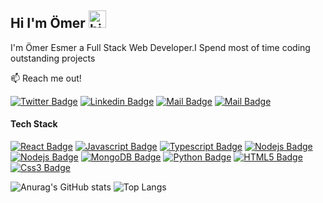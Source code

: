 ## Hi I'm Ömer <img src="https://user-images.githubusercontent.com/1303154/88677602-1635ba80-d120-11ea-84d8-d263ba5fc3c0.gif" width="28px" alt="hi">

I'm Ömer Esmer a Full Stack Web Developer.I Spend most of time coding outstanding projects 

:mailbox: Reach me out!

[![Twitter Badge](https://img.shields.io/badge/-@Skipperlla-1ca0f1?style=flat&labelColor=1ca0f1&logo=twitter&logoColor=white&link=https://twitter.com/Skipperlla)](https://twitter.com/Skipperlla) [![Linkedin Badge](https://img.shields.io/badge/-Ömer-0e76a8?style=flat&labelColor=0e76a8&logo=linkedin&logoColor=white)](https://www.linkedin.com/in/%C3%B6meresmer/) [![Mail Badge](https://img.shields.io/badge/-@Skipperlla-e84393?style=flat&labelColor=e84393&logo=instagram&logoColor=white)](https://instagram.com/Skipperlla) [![Mail Badge](https://img.shields.io/badge/-Skipperlla-c0392b?style=flat&labelColor=c0392b&logo=gmail&logoColor=white)](mailto:iskipperlla.437@gmail.com) 

#### Tech Stack

<!-- TODO: Make technologies links takes you to repositories -->

[![React Badge](https://img.shields.io/badge/-React-61DBFB?style=for-the-badge&labelColor=black&logo=react&logoColor=61DBFB)](#) [![Javascript Badge](https://img.shields.io/badge/-Javascript-F0DB4F?style=for-the-badge&labelColor=black&logo=javascript&logoColor=F0DB4F)](#) [![Typescript Badge](https://img.shields.io/badge/-Typescript-007acc?style=for-the-badge&labelColor=black&logo=typescript&logoColor=007acc)](#) [![Nodejs Badge](https://img.shields.io/badge/-Nodejs-3C873A?style=for-the-badge&labelColor=black&logo=node.js&logoColor=3C873A)](#) [![Nodejs Badge](https://img.shields.io/badge/-GraphQL-e535ab?style=for-the-badge&labelColor=black&logo=graphql&logoColor=e535ab)](#) [![MongoDB Badge](https://img.shields.io/badge/-MongoDB-4DB33D?style=for-the-badge&labelColor=black&logo=mongodb&logoColor=4DB33D)](#) [![Python Badge](https://img.shields.io/badge/-Python-306998?style=for-the-badge&labelColor=black&logo=python&logoColor=306998)](#) [![HTML5 Badge](https://img.shields.io/badge/-Html5-f06529?style=for-the-badge&labelColor=black&logo=html5&logoColor=f06529)](#) [![Css3 Badge](https://img.shields.io/badge/-CSS3-2965f1?style=for-the-badge&labelColor=black&logo=css3&logoColor=2965f1)](#)


![Anurag's GitHub stats](https://github-readme-stats.vercel.app/api?username=Skipperlla&show_icons=true&theme=radical)
![Top Langs](https://github-readme-stats-eight-theta.vercel.app/api/top-langs/?username=Skipperlla&layout=compact&langs_count=8&theme=radical)
